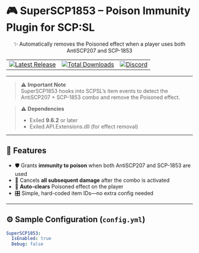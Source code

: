 # 🎮 SuperSCP1853 – Poison Immunity Plugin for SCP:SL

<p align="center">
  ✨ Automatically removes the Poisoned effect when a player uses both AntiSCP207 and SCP-1853  
</p>

<table align="center">
  <tr>
    <td>
      <a href="https://github.com/Konoaru384/SuperSCP1853/releases/latest">
        <img src="https://img.shields.io/github/v/release/Konoaru384/SuperSCP1853?label=Latest%20Release&color=blue&style=for-the-badge" alt="Latest Release" />
      </a>
    </td>
    <td>
      <a href="https://github.com/Konoaru384/SuperSCP1853/releases">
        <img src="https://img.shields.io/github/downloads/Konoaru384/SuperSCP1853/total?label=Total%20Downloads&color=success&style=for-the-badge" alt="Total Downloads" />
      </a>
    </td>
    <td>
      <a href="https://discord.gg/vxGeGFr5Bc">
        <img src="https://img.shields.io/badge/Discord-Join%20Us-7289DA?style=for-the-badge&logo=discord" alt="Discord" />
      </a>
    </td>
  </tr>
</table>

---

> ⚠️ **Important Note**  
> SuperSCP1853 hooks into SCPSL’s item events to detect the AntiSCP207 + SCP-1853 combo and remove the Poisoned effect.  

> ⚠️ **Dependencies**  
> - Exiled **9.6.2** or later  
> - Exiled.API.Extensions.dll (for effect removal)  

---

## 🧩 Features

- 🛡️ Grants **immunity to poison** when both AntiSCP207 and SCP-1853 are used  
- 🚫 Cancels **all subsequent damage** after the combo is activated  
- 🔄 **Auto-clears** Poisoned effect on the player  
- 🎛️ Simple, hard-coded item IDs—no extra config needed  

---

## ⚙️ Sample Configuration (`config.yml`)

```yaml
SuperSCP1853:
  IsEnabled: true
  Debug: false
